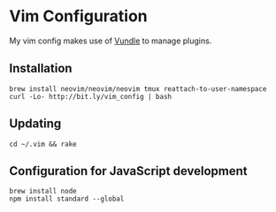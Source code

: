 # Vim Configuration

My vim config makes use of [Vundle](https://github.com/gmarik/vundle) to manage plugins.

## Installation

    brew install neovim/neovim/neovim tmux reattach-to-user-namespace
    curl -Lo- http://bit.ly/vim_config | bash

## Updating

    cd ~/.vim && rake

## Configuration for JavaScript development

    brew install node
    npm install standard --global
